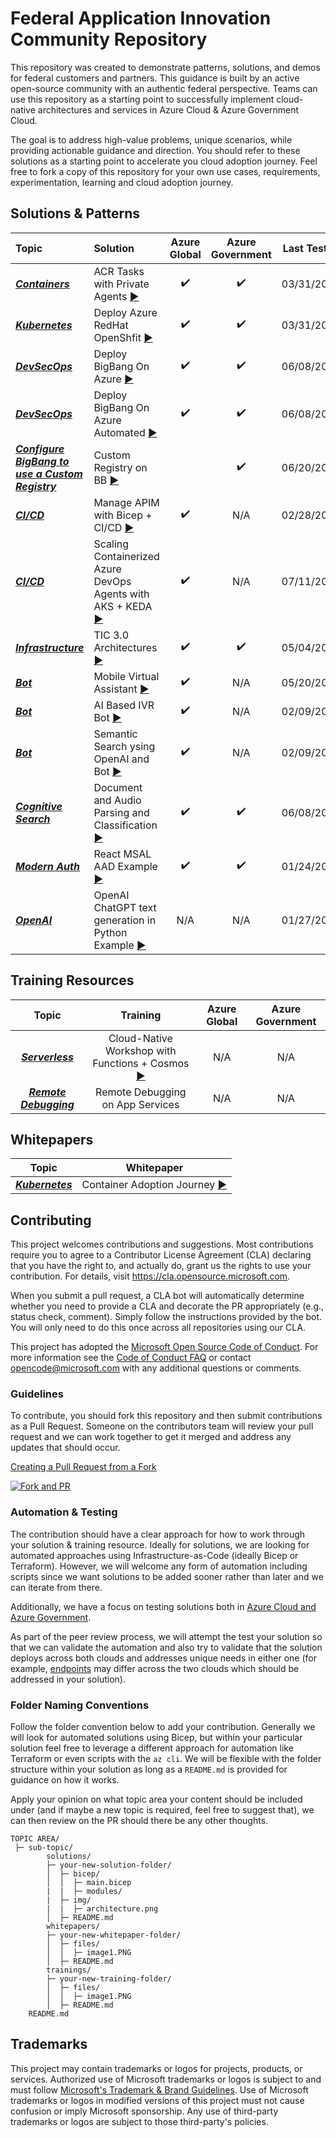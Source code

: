# Federal Application Innovation Community Repository

This repository was created to demonstrate patterns, solutions, and demos for federal customers and partners. This guidance is built by an active open-source community with an authentic federal perspective. Teams can use this repository as a starting point to successfully implement cloud-native architectures and services in Azure Cloud & Azure Government Cloud.

The goal is to address high-value problems, unique scenarios, while providing actionable guidance and direction. You should refer to these solutions as a starting point to accelerate you cloud adoption journey. Feel free to fork a copy of this repository for your own use cases, requirements, experimentation, learning and cloud adoption journey.

## Solutions & Patterns

| Topic | Solution | Azure Global | Azure Government | Last Tested |
| :--------- | :--- | :----: | :----: | :---: |
| ***[Containers](./topics/containers)*** | ACR Tasks with Private Agents [▶️](./topics/containers/solutions/private-acr-tasks) | ✔️ | ✔️ | 03/31/2022 |
| ***[Kubernetes](./topics/kubernetes)*** | Deploy Azure RedHat OpenShfit [▶️](./topics/kubernetes/solutions/aro-kubernetes) | ✔️ | ✔️ | 03/31/2022 | 02/28/2022 |
| ***[DevSecOps](/topics/devsecops)*** | Deploy BigBang On Azure [▶️](./topics/devsecops/solutions/bigbang-on-azure/) | ✔️ | ✔️ | 06/08/2022 |
| ***[DevSecOps](/topics/devsecops)*** | Deploy BigBang On Azure Automated [▶️](./topics/devsecops/solutions/bigbang-on-azure-automated/) | ✔️ | ✔️ | 06/08/2022 |
| ***[Configure BigBang to use a Custom Registry](/topics/devsecops/)*** | Custom Registry on BB [▶️](//topics/kubernetes/solutions/bigbang-custom-registry) |  | ✔️ | 06/20/2022 |
| ***[CI/CD](./topics/ci-cd)*** | Manage APIM with Bicep + CI/CD [▶️](./topics/ci-cd/solutions/apim-bicep) | ✔️ | N/A | 02/28/2022 |
| ***[CI/CD](./topics/ci-cd)*** | Scaling Containerized Azure DevOps Agents with AKS + KEDA [▶️](./topics/ci-cd/solutions/containerized-agents-keda/) | ✔️ | N/A | 07/11/2022 |
| ***[Infrastructure](./topics/infrastructure)*** | TIC 3.0 Architectures [▶️](./topics/infrastructure/solutions/tic3.0) | ✔️ | ✔️ | 05/04/2022 |
| ***[Bot](./topics/bot)*** | Mobile Virtual Assistant [▶️](./topics/bot/solutions/mobile-virtual-assistant) | ✔️ | N/A | 05/20/2022 |
| ***[Bot](./topics/bot)*** | AI Based IVR Bot [▶️](./topics/bot/solutions/ai-based-ivr-bot) | ✔️ | N/A | 02/09/2023 |
| ***[Bot](./topics/bot)*** | Semantic Search ysing OpenAI and Bot [▶️](./topics/bot/solutions/ai-based-ivr-bot) | ✔️ | N/A | 02/09/2023 |
| ***[Cognitive Search](./topics/cognitive-search)*** | Document and Audio Parsing and Classification  [▶️](./topics/cognitive-search/solutions/document-parser) | ✔️ |  ✔️ | 06/08/2022 |
| ***[Modern Auth](./topics/modern-auth/React-MSAL-AAD)*** | React MSAL AAD Example  [▶️](./topics/modern-auth/React-MSAL-AAD) | ✔️ |  ✔️ | 01/24/2023 |
| ***[OpenAI](./topics/openai/README.md)*** | OpenAI ChatGPT text generation in Python Example  [▶️](./topics/modern-auth/React-MSAL-AAD) | N/A |  N/A | 01/27/2023 |
## Training Resources

| Topic | Training | Azure Global | Azure Government |
| :---------: | :---: | :----: | :----: |
| ***[Serverless](./topics/serverless)*** | Cloud-Native Workshop with Functions + Cosmos [▶️](./topics/serverless/trainings/azure-functions-serverless-cloud-native-workshop) | N/A | N/A |
| ***[Remote Debugging](./topics/remote-debug/)*** | Remote Debugging on App Services | N/A | N/A |


## Whitepapers

| Topic | Whitepaper |
| :---------: | :---: |
| ***[Kubernetes](./topics/kubernetes)*** | Container Adoption Journey [▶️](./topics/kubernetes/whitepapers/container-adoption-journey) |

## Contributing




This project welcomes contributions and suggestions.  Most contributions require you to agree to a
Contributor License Agreement (CLA) declaring that you have the right to, and actually do, grant us
the rights to use your contribution. For details, visit https://cla.opensource.microsoft.com.

When you submit a pull request, a CLA bot will automatically determine whether you need to provide
a CLA and decorate the PR appropriately (e.g., status check, comment). Simply follow the instructions
provided by the bot. You will only need to do this once across all repositories using our CLA.

This project has adopted the [Microsoft Open Source Code of Conduct](https://opensource.microsoft.com/codeofconduct/).
For more information see the [Code of Conduct FAQ](https://opensource.microsoft.com/codeofconduct/faq/) or
contact [opencode@microsoft.com](mailto:opencode@microsoft.com) with any additional questions or comments.

### Guidelines

To contribute, you should fork this repository and then submit contributions as a Pull Request. Someone on the contributors team will review your pull request and we can work together to get it merged and address any updates that should occur.

[Creating a Pull Request from a Fork](https://docs.github.com/en/github/collaborating-with-pull-requests/proposing-changes-to-your-work-with-pull-requests/creating-a-pull-request-from-a-fork)

[![Fork and PR](https://img.youtube.com/vi/rrlXYiB1-Bc/sddefault.jpg)](https://youtu.be/rrlXYiB1-Bc)

### Automation & Testing

The contribution should have a clear approach for how to work through your solution & training resource. Ideally for solutions, we are looking for automated approaches using Infrastructure-as-Code (ideally Bicep or Terraform). However, we will welcome any form of automation including scripts since we want solutions to be added sooner rather than later and we can iterate from there.

Additionally, we have a focus on testing solutions both in [Azure Cloud and Azure Government](https://docs.microsoft.com/en-us/azure/azure-government/compare-azure-government-global-azure).

As part of the peer review process, we will attempt the test your solution so that we can validate the automation and also try to validate that the solution deploys across both clouds and addresses unique needs in either one (for example, [endpoints](https://docs.microsoft.com/en-us/azure/azure-government/compare-azure-government-global-azure#guidance-for-developers) may differ across the two clouds which should be addressed in your solution).

### Folder Naming Conventions

Follow the folder convention below to add your contribution. Generally we will look for automated solutions using Bicep, but within your particular solution feel free to leverage a different approach for automation like Terraform or even scripts with the `az cli`. We will be flexible with the folder structure within your solution as long as a `README.md` is provided for guidance on how it works.

Apply your opinion on what topic area your content should be included under (and if maybe a new topic is required, feel free to suggest that), we can then review on the PR should there be any other thoughts.

```
TOPIC AREA/
 ├─ sub-topic/
        solutions/
        ├─ your-new-solution-folder/
        │  ├─ bicep/
        │  │  ├─ main.bicep
        |  |  ├─ modules/
        |  ├─ img/
        |  |  ├─ architecture.png
        │  ├─ README.md
        whitepapers/
        ├─ your-new-whitepaper-folder/
        │  ├─ files/
        │  │  ├─ image1.PNG
        │  ├─ README.md
        trainings/
        ├─ your-new-training-folder/
        │  ├─ files/
        │  │  ├─ image1.PNG
        │  ├─ README.md
    README.md
```

## Trademarks

This project may contain trademarks or logos for projects, products, or services. Authorized use of Microsoft 
trademarks or logos is subject to and must follow 
[Microsoft's Trademark & Brand Guidelines](https://www.microsoft.com/en-us/legal/intellectualproperty/trademarks/usage/general).
Use of Microsoft trademarks or logos in modified versions of this project must not cause confusion or imply Microsoft sponsorship.
Any use of third-party trademarks or logos are subject to those third-party's policies.
